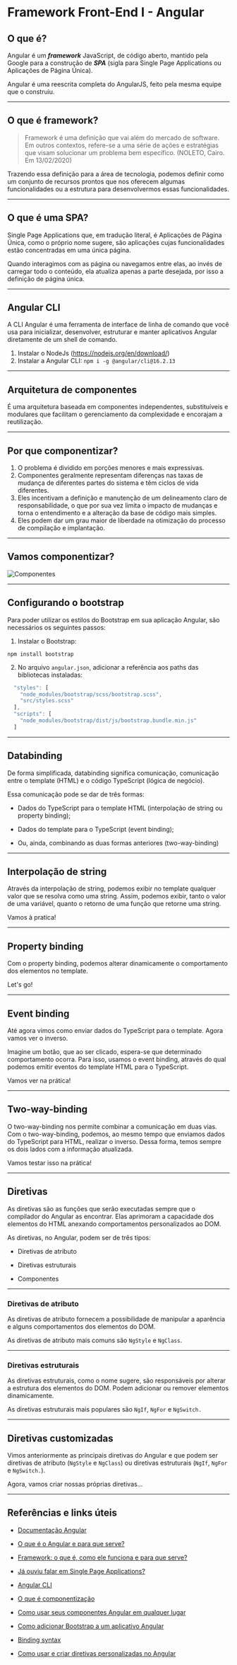 

# Framework Front-End I - Angular

## O que é?

Angular é um **_framework_** JavaScript, de código aberto, mantido pela Google para a construção de **_SPA_** (sigla para Single Page Applications ou Aplicações de Página Única).

Angular é uma reescrita completa do AngularJS, feito pela mesma equipe que o construiu.

---

## O que é framework?

> Framework é uma definição que vai além do mercado de software. Em outros contextos, refere-se a uma série de ações e estratégias que visam solucionar um problema bem específico. (NOLETO, Cairo. Em 13/02/2020)

Trazendo essa definição para a área de tecnologia, podemos definir como um conjunto de recursos prontos que nos oferecem algumas funcionalidades ou a estrutura para desenvolvermos essas funcionalidades.

---

## O que é uma SPA?

Single Page Applications que, em tradução literal, é Aplicações de Página Única, como o próprio nome sugere, são aplicações cujas funcionalidades estão concentradas em uma única página.

Quando interagimos com as página ou navegamos entre elas, ao invés de carregar todo o conteúdo, ela atualiza apenas a parte desejada, por isso a definição de página única.

---

## Angular CLI

A CLI Angular é uma ferramenta de interface de linha de comando que você usa para inicializar, desenvolver, estruturar e manter aplicativos Angular diretamente de um shell de comando.

1. Instalar o NodeJs (https://nodejs.org/en/download/)
2. Instalar a Angular CLI: `npm i -g @angular/cli@16.2.13`

---

## Arquitetura de componentes

É uma arquitetura baseada em componentes independentes, substituíveis e modulares que facilitam o gerenciamento da complexidade e encorajam a reutilização.

---

## Por que componentizar?

1. O problema é dividido em porções menores e mais expressivas.
2. Componentes geralmente representam diferenças nas taxas de mudança de diferentes partes do sistema e têm ciclos de vida diferentes.
3. Eles incentivam a definição e manutenção de um delineamento claro de responsabilidade, o que por sua vez limita o impacto de mudanças e torna o entendimento e a alteração da base de código mais simples.
4. Eles podem dar um grau maior de liberdade na otimização do processo de compilação e implantação.

---

## Vamos componentizar?

![Componentes](./components.png)

---

## Configurando o bootstrap

Para poder utilizar os estilos do Bootstrap em sua aplicação Angular, são necessários os seguintes passos:

1. Instalar o Bootstrap:

`npm install bootstrap`

2. No arquivo `angular.json`, adicionar a referência aos paths das bibliotecas instaladas:

```js
  "styles": [
    "node_modules/bootstrap/scss/bootstrap.scss",
    "src/styles.scss"
  ],
  "scripts": [
    "node_modules/bootstrap/dist/js/bootstrap.bundle.min.js"
  ]
```

---

## Databinding

De forma simplificada, databinding significa comunicação, comunicação entre o template (HTML) e o código TypeScript (lógica de negócio).

Essa comunicação pode se dar de três formas:

- Dados do TypeScript para o template HTML (interpolação de string ou property binding);

- Dados do template para o TypeScript (event binding);

- Ou, ainda, combinando as duas formas anteriores (two-way-binding)

---

## Interpolação de string

Através da interpolação de string, podemos exibir no template qualquer valor que se resolva como uma string. Assim, podemos exibir, tanto o valor de uma variável, quanto o retorno de uma função que retorne uma string.

Vamos à pratica!

---

## Property binding

Com o property binding, podemos alterar dinamicamente o comportamento dos elementos no template.

Let's go!

---

## Event binding

Até agora vimos como enviar dados do TypeScript para o template. Agora vamos ver o inverso.

Imagine um botão, que ao ser clicado, espera-se que determinado comportamento ocorra. Para isso, usamos o event binding, através do qual podemos emitir eventos do template HTML para o TypeScript.

Vamos ver na prática!

---

## Two-way-binding

O two-way-binding nos permite combinar a comunicação em duas vias. Com o two-way-binding, podemos, ao mesmo tempo que enviamos dados do TypeScript para HTML, realizar o inverso. Dessa forma, temos sempre os dois lados com a informação atualizada.

Vamos testar isso na prática!

---

## Diretivas

As diretivas são as funções que serão executadas sempre que o compilador do Angular as encontrar. Elas aprimoram a capacidade dos elementos do HTML anexando comportamentos personalizados ao DOM.

As diretivas, no Angular, podem ser de três tipos:

- Diretivas de atributo

- Diretivas estruturais

- Componentes

---

### Diretivas de atributo

As diretivas de atributo fornecem a possibilidade de manipular a aparência e alguns comportamentos dos elementos do DOM.

As diretivas de atributo mais comuns são `NgStyle` e `NgClass`.

---

### Diretivas estruturais

As diretivas estruturais, como o nome sugere, são responsáveis por alterar a estrutura dos elementos do DOM. Podem adicionar ou remover elementos dinamicamente.

As diretivas estruturais mais populares são `NgIf`, `NgFor` e `NgSwitch.`

---

## Diretivas customizadas

Vimos anteriormente as principais diretivas do Angular e que podem ser diretivas de atributo (`NgStyle` e `NgClass`) ou diretivas estruturais (`NgIf`, `NgFor` e `NgSwitch.`).

Agora, vamos criar nossas próprias diretivas...

---

## Referências e links úteis

- [Documentação Angular](https://angular.io/docs)

- [O que é o Angular e para que serve?](https://www.treinaweb.com.br/blog/o-que-e-o-angular-e-para-que-serve)

- [Framework: o que é, como ele funciona e para que serve?](https://blog.betrybe.com/framework-de-programacao/o-que-e-framework/)

- [Já ouviu falar em Single Page Applications?](https://www.devmedia.com.br/ja-ouviu-falar-em-single-page-applications/39009)

- [Angular CLI](https://angular.io/cli)

- [O que é componentização](https://hnz.com.br/o-que-e-componentizacao/)

- [Como usar seus componentes Angular em qualquer lugar](https://blog.wgbn.com.br/como-usar-seus-componentes-angular-em-qualquer-lugar-3ef1d57c117e)

- [Como adicionar Bootstrap a um aplicativo Angular](https://www.freecodecamp.org/news/how-to-add-bootstrap-css-framework-to-an-angular-application/)

- [Binding syntax](https://angular.io/guide/binding-syntax)

- [Como usar e criar diretivas personalizadas no Angular](https://www.freecodecamp.org/portuguese/news/como-usar-e-criar-diretivas-personalizadas-no-angular/)

